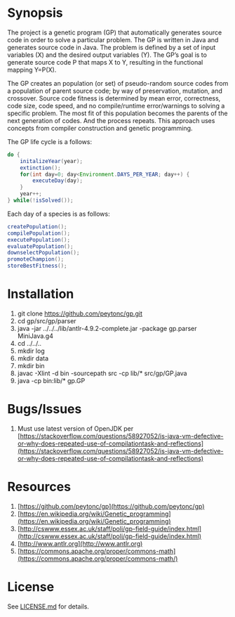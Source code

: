 # Synopsis #

The project is a genetic program (GP) that automatically generates source code in order to solve a particular problem. The GP is written in Java and generates source code in Java. The problem is defined by a set of input variables (X) and the desired output variables (Y). The GP’s goal is to generate source code P that maps X to Y, resulting in the functional mapping Y=P(X).

The GP creates an population (or set) of pseudo-random source codes from a population of parent source code; by way of preservation, mutation, and crossover. Source code fitness is determined by mean error, correctness, code size, code speed, and no compile/runtime error/warnings to solving a specific problem. The most fit of this population becomes the parents of the next generation of codes. And the process repeats. This approach uses concepts from compiler construction and genetic programming.

The GP life cycle is a follows:
```java
do {
	initalizeYear(year);
	extinction();
	for(int day=0; day<Environment.DAYS_PER_YEAR; day++) {
		executeDay(day);
	}
	year++;
} while(!isSolved());
```

Each day of a species is as follows:
```java
createPopulation();
compilePopulation();
executePopulation();
evaluatePopulation();
downselectPopulation();
promoteChampion();
storeBestFitness();
```

# Installation #

1. git clone https://github.com/peytonc/gp.git
2. cd gp/src/gp/parser
3. java -jar ../../../lib/antlr-4.9.2-complete.jar -package gp.parser MiniJava.g4
4. cd ../../..
5. mkdir log
6. mkdir data
7. mkdir bin
8. javac -Xlint -d bin -sourcepath src -cp lib/\* src/gp/GP.java
9. java -cp bin:lib/\* gp.GP

# Bugs/Issues #
1. Must use latest version of OpenJDK per [https://stackoverflow.com/questions/58927052/is-java-vm-defective-or-why-does-repeated-use-of-compilationtask-and-reflections](https://stackoverflow.com/questions/58927052/is-java-vm-defective-or-why-does-repeated-use-of-compilationtask-and-reflections)

# Resources #

1. [https://github.com/peytonc/gp](https://github.com/peytonc/gp)
2. [https://en.wikipedia.org/wiki/Genetic_programming](https://en.wikipedia.org/wiki/Genetic_programming)
3. [http://cswww.essex.ac.uk/staff/poli/gp-field-guide/index.html](http://cswww.essex.ac.uk/staff/poli/gp-field-guide/index.html)
4. [http://www.antlr.org](http://www.antlr.org)
5. [https://commons.apache.org/proper/commons-math](https://commons.apache.org/proper/commons-math/)

# License #

See [LICENSE.md](LICENSE.md) for details.
